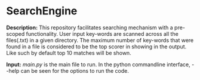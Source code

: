 # SearchEngine
**Description:**  This repository facilitates searching mechanism with a pre-scoped functionality. User input key-words are scanned across all the files(.txt) in a given directory.
                  The maximum number of key-words that were found in a file is considered to be the top scorer in showing in the output. Like such by default top 10 matches will be shown.
          
**Input:**        *main.py* is the main file to run. In the python commandline interface, --help can be seen for the options to run the code.
                  
